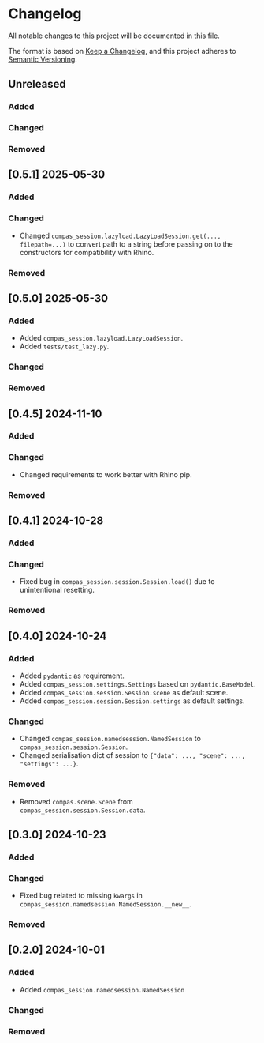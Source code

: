 # Changelog

All notable changes to this project will be documented in this file.

The format is based on [Keep a Changelog](https://keepachangelog.com/en/1.0.0/),
and this project adheres to [Semantic Versioning](https://semver.org/spec/v2.0.0.html).

## Unreleased

### Added

### Changed

### Removed


## [0.5.1] 2025-05-30

### Added

### Changed

* Changed `compas_session.lazyload.LazyLoadSession.get(..., filepath=...)` to convert path to a string before passing on to the constructors for compatibility with Rhino.

### Removed


## [0.5.0] 2025-05-30

### Added

* Added `compas_session.lazyload.LazyLoadSession`.
* Added `tests/test_lazy.py`.

### Changed

### Removed

## [0.4.5] 2024-11-10

### Added

### Changed

* Changed requirements to work better with Rhino pip.

### Removed

## [0.4.1] 2024-10-28

### Added

### Changed

* Fixed bug in `compas_session.session.Session.load()` due to unintentional resetting.

### Removed

## [0.4.0] 2024-10-24

### Added

* Added `pydantic` as requirement.
* Added `compas_session.settings.Settings` based on `pydantic.BaseModel`.
* Added `compas_session.session.Session.scene` as default scene.
* Added `compas_session.session.Session.settings` as default settings.

### Changed

* Changed `compas_session.namedsession.NamedSession` to `compas_session.session.Session`.
* Changed serialisation dict of session to `{"data": ..., "scene": ..., "settings": ...}`.

### Removed

* Removed `compas.scene.Scene` from `compas_session.session.Session.data`.

## [0.3.0] 2024-10-23

### Added

### Changed

* Fixed bug related to missing `kwargs` in `compas_session.namedsession.NamedSession.__new__`.

### Removed

## [0.2.0] 2024-10-01

### Added

* Added `compas_session.namedsession.NamedSession`

### Changed

### Removed
